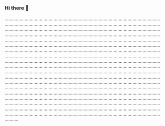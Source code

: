 ### Hi there 👋

...............................................................................................................................................................................................................................................................................................................................................................................................................................................................................................................................................................................................................................................................................................................................................................................................................................................................................................................................................................................................................................................................................................................................................................................................................................................................................................................................................................................................................................................................................................................................................................................................................................................................................................................................................................................................................................................................................................................................................................................................................................................................................................................................................................................................................................................................................................................................................................................................................................................................